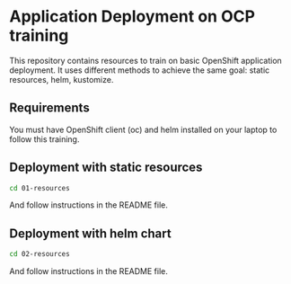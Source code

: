 # Application Deployment on OCP training

This repository contains resources to train on basic OpenShift application deployment. It uses different methods to achieve the same goal: static resources, helm, kustomize.

## Requirements

You must have OpenShift client (oc) and helm installed on your laptop to follow this training.

## Deployment with static resources

```bash
cd 01-resources
```

And follow instructions in the README file.

## Deployment with helm chart

```bash
cd 02-resources
```

And follow instructions in the README file.

